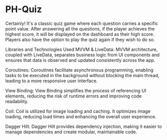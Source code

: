 # PH-Quiz
Certainly! It's a classic quiz game where each question carries a specific point value. After answering all the questions, if the player achieves the highest score, it will be displayed on the dashboard as their high score. Players also have the option to play the quiz again if they wish to do so.

Libraries and Technologies Used
MVVM & LiveData: MVVM architecture, coupled with LiveData, separates business logic from UI components and ensures that data is observed and updated consistently across the app.

Coroutines: Coroutines facilitate asynchronous programming, enabling tasks to be executed in the background without blocking the main thread, leading to a more responsive user interface.

View Binding: View Binding simplifies the process of referencing UI elements, reducing the risk of runtime errors and improving code readability.

Coil: Coil is utilized for image loading and caching. It optimizes image loading, reducing load times and enhancing the overall user experience.

Dagger Hilt: Dagger Hilt provides dependency injection, making it easier to manage dependencies and create modular, maintainable code.

